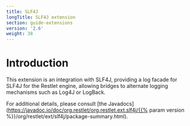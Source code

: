 ```yaml
---
title: SLF4J
longTitle: SLF4J extension
section: guide-extensions
version: '2.6'
weight: 38
---
```

# Introduction

This extension is an integration with SLF4J, providing a log facade for
SLF4J for the Restlet engine, allowing bridges to alternate logging
mechanisms such as Log4J or LogBack.

For additional details, please consult [the
Javadocs](https://javadoc.io/doc/org.restlet/org.restlet.ext.slf4j/{{% param version %}}/org/restlet/ext/slf4j/package-summary.html).
